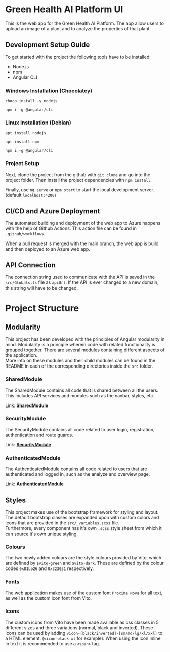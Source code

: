 # Green Health AI Platform UI

This is the web app for the Green Health AI Platform. The app allow users to upload an image of a plant and to analyze the properties of that plant.

## Development Setup Guide

To get started with the project the following tools have to be installed:

- Node.js
- npm
- Angular CLI

### Windows Installation (Chocolatey)

```
choco install -y nodejs

npm i -g @angular/cli
```

### Linux Installation (Debian)
```
apt install nodejs

apt install npm

npm i -g @angular/cli
```

### Project Setup

Next, clone the project from the github with `git clone` and go into the project folder. Then install the project dependencies with `npm install`.  
  
Finally, use `ng serve` or `npm start` to start the local development server. (default `localhost:4200`)

## CI/CD and Azure Deployment
The automated building and deployment of the web app to Azure happens with the help of Github Actions. This action file can be found in `.github/workflows`.

When a pull request is merged with the main branch, the web app is build and then deployed to an Azure web app.

## API Connection

The connection string used to communicate with the API is saved in the `src/Globals.ts` file as `apiUrl`. If the API is ever changed to a new domain, this string will have to be changed.

# Project Structure
## Modularity

This project has been developed with the principles of Angular modularity in mind. Modularity is a principle wherein code with related functionality is grouped together. There are several modules containing different aspects of the application.  
More info on these modules and their child modules can be found in the README in each of the corresponding directories inside the `src` folder.

### **SharedModule**
The SharedModule contains all code that is shared between all the users. This includes API services and modules such as the navbar, styles, etc.

Link: [**SharedModule**](src/app/shared/README.md)

### **SecurityModule**
The SecurityModule contains all code related to user login, registration, authentication and route guards.

Link: [**SecurityModule**](src/app/security/README.md)

### **AuthenticatedModule**
The AuthenticatedModule contains all code related to users that are authenticated and logged in, such as the analyze and overview page.

Link: [**AuthenticatedModule**](src/app/authenticated/README.md)

## Styles

This project makes use of the bootstrap framework for styling and layout. The default bootstrap classes are expanded upon with custom colors and icons that are provided in the `src/_variables.scss` file.  
Furthermore, every component has it's own `.scss` style sheet from which it can source it's own unique styling.

### Colours
The two newly added colours are the style colours provided by Vito, which are defined by `$vito-green` and `$vito-dark`. These are defined by the colour codes `0x81bb26` and `0x323031` respectively.

### Fonts
The web application makes use of the custom font `Proxima Nova` for all text, as well as the custom icon font from Vito.

### Icons
The custom icons from Vito have been made available as css classes in 5 different sizes and three variations (normal, black and inverted). These icons can be used by adding `vicon-[black/inverted]-[sm/md/lg/xl/xxl]` to a HTML element. (`vicon-black-xl` for example). When using the icon inline in text it is recommended to use a `<span>` tag.
